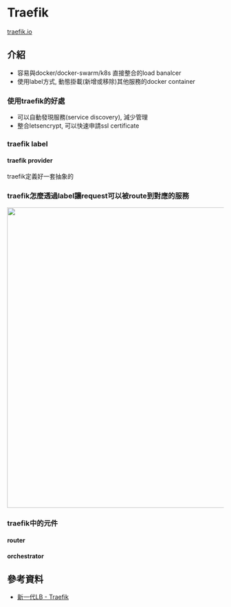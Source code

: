 # Traefik

[traefik.io](https://doc.traefik.io/)

## 介紹

- 容易與docker/docker-swarm/k8s 直接整合的load banalcer
- 使用label方式, 動態掛載(新增或移除)其他服務的docker container


### 使用traefik的好處

- 可以自動發現服務(service discovery), 減少管理
- 整合letsencrypt, 可以快速申請ssl certificate

### traefik label


#### traefik provider

traefik定義好一套抽象的



### traefik怎麼透過label讓request可以被route到對應的服務

<img src="https://doc.traefik.io/traefik/assets/img/providers/docker.png" width="700" />

### traefik中的元件

#### router

#### orchestrator


## 參考資料

- [新一代LB - Traefik](https://peihsinsu.gitbooks.io/docker-note-book/content/xin-yi-dai-lb-traefik.html)
